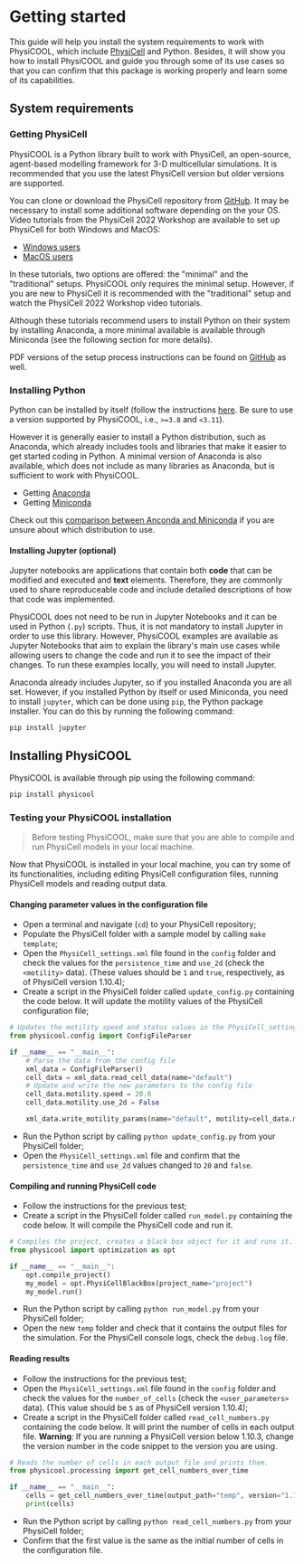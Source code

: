 # Getting started

This guide will help you install the system requirements to work with PhysiCOOL, which include [PhysiCell](http://physicell.org/) and Python. Besides, it will show you how to install PhysiCOOL and guide you through some of its use cases so that you can confirm that this package is working properly and learn some of its capabilities.

## System requirements

### Getting PhysiCell

PhysiCOOL is a Python library built to work with PhysiCell, an open-source, agent-based modelling framework for 3-D multicellular simulations. It is recommended that you use the latest PhysiCell version but older versions are supported.

You can clone or download the PhysiCell repository from [GitHub](https://github.com/MathCancer/PhysiCell). It may be necessary to install some additional software depending on the your OS. Video tutorials from the PhysiCell 2022 Workshop are available to set up PhysiCell for both Windows and MacOS:

- [Windows users](https://www.youtube.com/watch?v=hIP4JUrViRA)
- [MacOS users](https://www.youtube.com/watch?v=Sq9nfKS5U0E)

In these tutorials, two options are offered: the "minimal" and the "traditional" setups. PhysiCOOL only requires the minimal setup. However, if you are new to PhysiCell it is recommended with the "traditional" setup and watch the PhysiCell 2022 Workshop video tutorials.

Although these tutorials recommend users to install Python on their system by installing Anaconda, a more minimal available is available through Miniconda (see the following section for more details).

PDF versions of the setup process instructions can be found on [GitHub](https://github.com/physicell-training/ws2022/tree/main/setup) as well.

### Installing Python

Python can be installed by itself (follow the instructions [here](https://www.python.org/downloads/). Be sure to use a version supported by PhysiCOOL, i.e., `>=3.8` and `<3.11`).

However it is generally easier to install a Python distribution, such as Anaconda, which already includes tools and libraries that make it easier to get started coding in Python. A minimal version of Anaconda is also available, which does not include as many libraries as Anaconda, but is sufficient to work with PhysiCOOL.

- Getting [Anaconda](https://docs.anaconda.com/anaconda/install/index.html)
- Getting [Miniconda](https://docs.conda.io/en/main/miniconda.html)

Check out this [comparison between Anconda and Miniconda](https://docs.conda.io/projects/conda/en/stable/user-guide/install/download.html#anaconda-or-miniconda) if you are unsure about which distribution to use.

#### Installing Jupyter (optional)

Jupyter notebooks are applications that contain both **code** that can be modified and executed and **text** elements. Therefore, they are commonly used to share reproduceable code and include detailed descriptions of how that code was implemented.

PhysiCOOL does not need to be run in Jupyter Notebooks and it can be used in Python (`.py`) scripts. Thus, it is not mandatory to install Jupyter in order to use this library. However, PhysiCOOL examples are available as Jupyter Notebooks that aim to explain the library's main use cases while allowing users to change the code and run it to see the impact of their changes. To run these examples locally, you will need to install Jupyter.

Anaconda already includes Jupyter, so if you installed Anaconda you are all set. However, if you installed Python by itself or used Miniconda, you need to install `jupyter`, which can be done using `pip`, the Python package installer. You can do this by running the following command:

```bash
pip install jupyter
```

## Installing PhysiCOOL

PhysiCOOL is available through pip using the following command:

```sh
pip install physicool
```

### Testing your PhysiCOOL installation

> Before testing PhysiCOOL, make sure that you are able to compile and run PhysiCell models in your local machine.

Now that PhysiCOOL is installed in your local machine, you can try some of its functionalities, including editing PhysiCell configuration files, running PhysiCell models and reading output data. 

#### Changing parameter values in the configuration file

- Open a terminal and navigate (`cd`) to your PhysiCell repository;
- Populate the PhysiCell folder with a sample model by calling `make template`;
- Open the `PhysiCell_settings.xml` file found in the `config` folder and check the values for the `persistence_time` and `use_2d` (check the `<motility>` data). (These values should be `1` and `true`, respectively, as of PhysiCell version 1.10.4);
- Create a script in the PhysiCell folder called `update_config.py` containing the code below. It will update the motility values of the PhysiCell configuration file;

```python
# Updates the motility speed and status values in the PhysiCell_settings.xml file.
from physicool.config import ConfigFileParser

if __name__ == "__main__":
    # Parse the data from the config file
    xml_data = ConfigFileParser()
    cell_data = xml_data.read_cell_data(name="default")
    # Update and write the new parameters to the config file
    cell_data.motility.speed = 20.0
    cell_data.motility.use_2d = False

    xml_data.write_motility_params(name="default", motility=cell_data.motility)
```

- Run the Python script by calling `python update_config.py` from your PhysiCell folder;
- Open the `PhysiCell_settings.xml` file and confirm that the `persistence_time` and `use_2d` values changed to `20` and `false`.

#### Compiling and running PhysiCell code

- Follow the instructions for the previous test;
- Create a script in the PhysiCell folder called `run_model.py` containing the code below. It will compile the PhysiCell code and run it.

```python
# Compiles the project, creates a black box object for it and runs it.
from physicool import optimization as opt

if __name__ == "__main__":
    opt.compile_project()
    my_model = opt.PhysiCellBlackBox(project_name="project")
    my_model.run()
```

- Run the Python script by calling `python run_model.py` from your PhysiCell folder;
- Open the new `temp` folder and check that it contains the output files for the simulation. For the PhysiCell console logs, check the `debug.log` file.

#### Reading results

- Follow the instructions for the previous test;
- Open the `PhysiCell_settings.xml` file found in the `config` folder and check the values for the `number_of_cells` (check the `<user_parameters>` data). (This value should be `5` as of PhysiCell version 1.10.4);
- Create a script in the PhysiCell folder called `read_cell_numbers.py` containing the code below. It will print the number of cells in each output file. **Warning**: If you are running a PhysiCell version below 1.10.3, change the version number in the code snippet to the version you are using.

```python
# Reads the number of cells in each output file and prints them.
from physicool.processing import get_cell_numbers_over_time

if __name__ == "__main__":
    cells = get_cell_numbers_over_time(output_path="temp", version="1.10.4")
    print(cells)
```

- Run the Python script by calling `python read_cell_numbers.py` from your PhysiCell folder;
- Confirm that the first value is the same as the initial number of cells in the configuration file.
